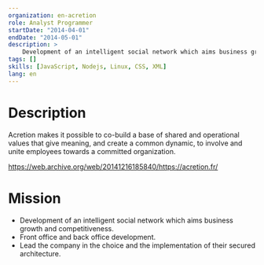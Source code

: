 ```yaml
---
organization: en-acretion
role: Analyst Programmer
startDate: "2014-04-01"
endDate: "2014-05-01"
description: >
    Development of an intelligent social network which aims business growth and competitiveness.
tags: []
skills: [JavaScript, Nodejs, Linux, CSS, XML]
lang: en
---
```


# Description

Acretion makes it possible to co-build a base of shared and operational values that give meaning, and create a common dynamic, to involve and unite employees towards a committed organization.

https://web.archive.org/web/20141216185840/https://acretion.fr/

# Mission

- Development of an intelligent social network which aims business growth and competitiveness.
- Front office and back office development.
- Lead the company in the choice and the implementation of their secured architecture.
